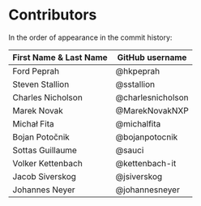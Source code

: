 # Contributors

In the order of appearance in the commit history:

| First Name & Last Name    | GitHub username    |
|---------------------------|--------------------|
| Ford Peprah               | @hkpeprah          |
| Steven Stallion           | @sstallion         |
| Charles Nicholson         | @charlesnicholson  |
| Marek Novak               | @MarekNovakNXP     |
| Michał Fita               | @michalfita        |
| Bojan Potočnik            | @bojanpotocnik     |
| Sottas Guillaume          | @sauci             |
| Volker Kettenbach         | @kettenbach-it     |
| Jacob Siverskog           | @jsiverskog        |
| Johannes Neyer            | @johannesneyer     |
